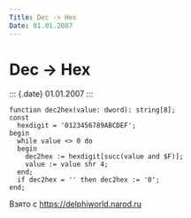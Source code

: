 ```yaml
---
Title: Dec -> Hex
Date: 01.01.2007
---
```



Dec -> Hex
==========

::: {.date}
01.01.2007
:::

    function dec2hex(value: dword): string[8];
    const
      hexdigit = '0123456789ABCDEF';
    begin
      while value <> 0 do
      begin
        dec2hex := hexdigit[succ(value and $F)];
        value := value shr 4;
      end;
      if dec2hex = '' then dec2hex := '0';
    end;

Взято с <https://delphiworld.narod.ru>

